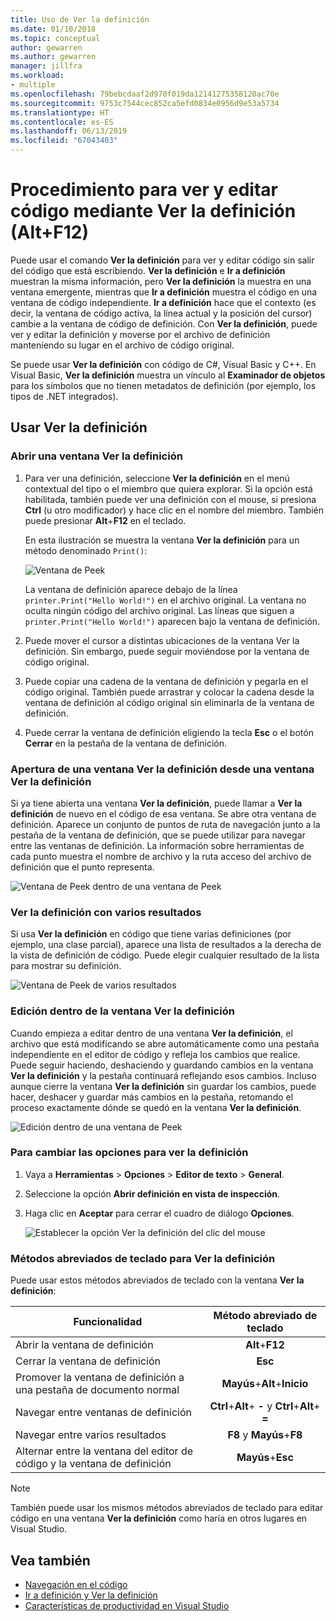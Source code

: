 ```yaml
---
title: Uso de Ver la definición
ms.date: 01/10/2018
ms.topic: conceptual
author: gewarren
ms.author: gewarren
manager: jillfra
ms.workload:
- multiple
ms.openlocfilehash: 79bebcdaaf2d970f019da12141275358120ac70e
ms.sourcegitcommit: 9753c7544cec852ca5efd0834e0956d9e53a5734
ms.translationtype: HT
ms.contentlocale: es-ES
ms.lasthandoff: 06/13/2019
ms.locfileid: "67043403"
---
```

# <a name="how-to-view-and-edit-code-by-using-peek-definition-altf12"></a>Procedimiento para ver y editar código mediante Ver la definición (Alt+F12)

Puede usar el comando **Ver la definición** para ver y editar código sin salir del código que está escribiendo. **Ver la definición** e **Ir a definición** muestran la misma información, pero **Ver la definición** la muestra en una ventana emergente, mientras que **Ir a definición** muestra el código en una ventana de código independiente. **Ir a definición** hace que el contexto (es decir, la ventana de código activa, la línea actual y la posición del cursor) cambie a la ventana de código de definición. Con **Ver la definición**, puede ver y editar la definición y moverse por el archivo de definición manteniendo su lugar en el archivo de código original.

Se puede usar **Ver la definición** con código de C#, Visual Basic y C++. En Visual Basic, **Ver la definición** muestra un vínculo al **Examinador de objetos** para los símbolos que no tienen metadatos de definición (por ejemplo, los tipos de .NET integrados).

## <a name="use-peek-definition"></a>Usar Ver la definición

### <a name="open-a-peek-definition-window"></a>Abrir una ventana Ver la definición

1. Para ver una definición, seleccione **Ver la definición** en el menú contextual del tipo o el miembro que quiera explorar. Si la opción está habilitada, también puede ver una definición con el mouse, si presiona **Ctrl** (u otro modificador) y hace clic en el nombre del miembro. También puede presionar **Alt**+**F12** en el teclado.

     En esta ilustración se muestra la ventana **Ver la definición** para un método denominado `Print()`:

     ![Ventana de Peek](../ide/media/peekwindow.png)

     La ventana de definición aparece debajo de la línea `printer.Print("Hello World!")` en el archivo original. La ventana no oculta ningún código del archivo original. Las líneas que siguen a `printer.Print("Hello World!")` aparecen bajo la ventana de definición.

1. Puede mover el cursor a distintas ubicaciones de la ventana Ver la definición. Sin embargo, puede seguir moviéndose por la ventana de código original.

1. Puede copiar una cadena de la ventana de definición y pegarla en el código original. También puede arrastrar y colocar la cadena desde la ventana de definición al código original sin eliminarla de la ventana de definición.

1. Puede cerrar la ventana de definición eligiendo la tecla **Esc** o el botón **Cerrar** en la pestaña de la ventana de definición.

### <a name="open-a-peek-definition-window-from-within-a-peek-definition-window"></a>Apertura de una ventana Ver la definición desde una ventana Ver la definición

Si ya tiene abierta una ventana **Ver la definición**, puede llamar a **Ver la definición** de nuevo en el código de esa ventana. Se abre otra ventana de definición. Aparece un conjunto de puntos de ruta de navegación junto a la pestaña de la ventana de definición, que se puede utilizar para navegar entre las ventanas de definición. La información sobre herramientas de cada punto muestra el nombre de archivo y la ruta acceso del archivo de definición que el punto representa.

   ![Ventana de Peek dentro de una ventana de Peek](../ide/media/peekwithinpeek.png)

### <a name="peek-definition-with-multiple-results"></a>Ver la definición con varios resultados

Si usa **Ver la definición** en código que tiene varias definiciones (por ejemplo, una clase parcial), aparece una lista de resultados a la derecha de la vista de definición de código. Puede elegir cualquier resultado de la lista para mostrar su definición.

   ![Ventana de Peek de varios resultados](../ide/media/peekmultiple.png)

### <a name="edit-inside-the-peek-definition-window"></a>Edición dentro de la ventana Ver la definición

Cuando empieza a editar dentro de una ventana **Ver la definición**, el archivo que está modificando se abre automáticamente como una pestaña independiente en el editor de código y refleja los cambios que realice. Puede seguir haciendo, deshaciendo y guardando cambios en la ventana **Ver la definición** y la pestaña continuará reflejando esos cambios. Incluso aunque cierre la ventana **Ver la definición** sin guardar los cambios, puede hacer, deshacer y guardar más cambios en la pestaña, retomando el proceso exactamente dónde se quedó en la ventana **Ver la definición**.

   ![Edición dentro de una ventana de Peek](../ide/media/peekedit.png)

### <a name="to-change-options-for-peek-definition"></a>Para cambiar las opciones para ver la definición

1. Vaya a **Herramientas** > **Opciones** > **Editor de texto** > **General**.

1. Seleccione la opción **Abrir definición en vista de inspección**.

1. Haga clic en **Aceptar** para cerrar el cuadro de diálogo **Opciones**.

   ![Establecer la opción Ver la definición del clic del mouse](../ide/media/editor_options_peek_view.png)

### <a name="keyboard-shortcuts-for-peek-definition"></a>Métodos abreviados de teclado para Ver la definición

Puede usar estos métodos abreviados de teclado con la ventana **Ver la definición**:

|Funcionalidad|Método abreviado de teclado|
|-------------------|:-----------------------:|
|Abrir la ventana de definición|**Alt**+**F12**|
|Cerrar la ventana de definición|**Esc**|
|Promover la ventana de definición a una pestaña de documento normal|**Mayús**+**Alt**+**Inicio**|
|Navegar entre ventanas de definición|**Ctrl**+**Alt**+ **-** y **Ctrl**+**Alt**+ **=**|
|Navegar entre varios resultados|**F8** y **Mayús**+**F8**|
|Alternar entre la ventana del editor de código y la ventana de definición|**Mayús**+**Esc**|

> [!NOTE]
> También puede usar los mismos métodos abreviados de teclado para editar código en una ventana **Ver la definición** como haría en otros lugares en Visual Studio.

## <a name="see-also"></a>Vea también

- [Navegación en el código](../ide/navigating-code.md)
- [Ir a definición y Ver la definición](../ide/go-to-and-peek-definition.md)
- [Características de productividad en Visual Studio](../ide/productivity-features.md)